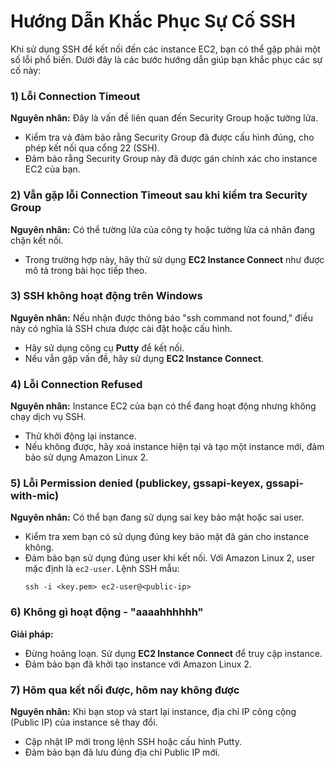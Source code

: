 # Hướng Dẫn Khắc Phục Sự Cố SSH

Khi sử dụng SSH để kết nối đến các instance EC2, bạn có thể gặp phải một số lỗi phổ biến. Dưới đây là các bước hướng dẫn giúp bạn khắc phục các sự cố này:

### 1) Lỗi **Connection Timeout**
**Nguyên nhân:** Đây là vấn đề liên quan đến Security Group hoặc tường lửa.

- Kiểm tra và đảm bảo rằng Security Group đã được cấu hình đúng, cho phép kết nối qua cổng 22 (SSH).
- Đảm bảo rằng Security Group này đã được gán chính xác cho instance EC2 của bạn.

### 2) Vẫn gặp lỗi **Connection Timeout** sau khi kiểm tra Security Group
**Nguyên nhân:** Có thể tường lửa của công ty hoặc tường lửa cá nhân đang chặn kết nối.

- Trong trường hợp này, hãy thử sử dụng **EC2 Instance Connect** như được mô tả trong bài học tiếp theo.

### 3) SSH không hoạt động trên Windows
**Nguyên nhân:** Nếu nhận được thông báo "ssh command not found," điều này có nghĩa là SSH chưa được cài đặt hoặc cấu hình.

- Hãy sử dụng công cụ **Putty** để kết nối.
- Nếu vẫn gặp vấn đề, hãy sử dụng **EC2 Instance Connect**.

### 4) Lỗi **Connection Refused**
**Nguyên nhân:** Instance EC2 của bạn có thể đang hoạt động nhưng không chạy dịch vụ SSH.

- Thử khởi động lại instance.
- Nếu không được, hãy xoá instance hiện tại và tạo một instance mới, đảm bảo sử dụng Amazon Linux 2.

### 5) Lỗi **Permission denied (publickey, gssapi-keyex, gssapi-with-mic)**
**Nguyên nhân:** Có thể bạn đang sử dụng sai key bảo mật hoặc sai user.

- Kiểm tra xem bạn có sử dụng đúng key bảo mật đã gán cho instance không.
- Đảm bảo bạn sử dụng đúng user khi kết nối. Với Amazon Linux 2, user mặc định là `ec2-user`. Lệnh SSH mẫu:
  ```
  ssh -i <key.pem> ec2-user@<public-ip>
  ```

### 6) Không gì hoạt động - "aaaahhhhhh"
**Giải pháp:**

- Đừng hoảng loạn. Sử dụng **EC2 Instance Connect** để truy cập instance.
- Đảm bảo bạn đã khởi tạo instance với Amazon Linux 2.

### 7) Hôm qua kết nối được, hôm nay không được
**Nguyên nhân:** Khi bạn stop và start lại instance, địa chỉ IP công cộng (Public IP) của instance sẽ thay đổi.

- Cập nhật IP mới trong lệnh SSH hoặc cấu hình Putty.
- Đảm bảo bạn đã lưu đúng địa chỉ Public IP mới.

